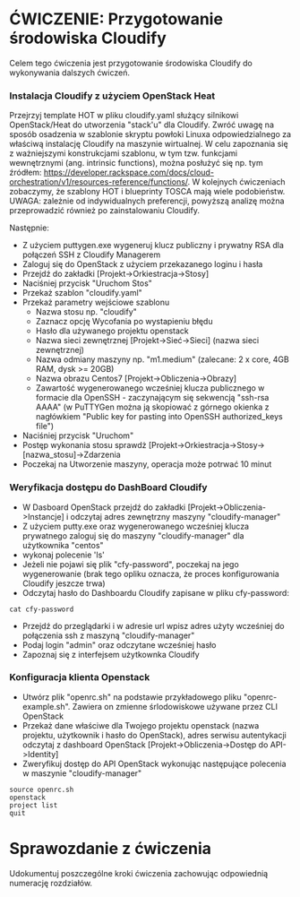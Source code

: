 # ĆWICZENIE: Przygotowanie środowiska Cloudify

Celem tego ćwiczenia jest przygotowanie środowiska Cloudify do wykonywania dalszych ćwiczeń.

### Instalacja Cloudify z użyciem OpenStack Heat

Przejrzyj template HOT w pliku cloudify.yaml służący silnikowi OpenStack/Heat do utworzenia "stack'u" dla Cloudify. Zwróć uwagę na sposób osadzenia w szablonie skryptu powłoki Linuxa odpowiedzialnego za właściwą instalację Cloudify na maszynie wirtualnej. W celu zapoznania się z ważniejszymi konstrukcjami szablonu, w tym tzw. funkcjami wewnętrznymi (ang. intrinsic functions), można posłużyć się np. tym źródłem: https://developer.rackspace.com/docs/cloud-orchestration/v1/resources-reference/functions/. W kolejnych ćwiczeniach zobaczymy, że szablony HOT i blueprinty TOSCA mają wiele podobieństw. UWAGA: zależnie od indywidualnych preferencji, powyższą analizę można przeprowadzić również po zainstalowaniu Cloudify.

Następnie:

- Z użyciem puttygen.exe wygeneruj klucz publiczny i prywatny RSA dla połączeń SSH z Cloudify Managerem
- Zaloguj się do OpenStack z użyciem przekazanego loginu i hasła
- Przejdź do zakładki [Projekt->Orkiestracja->Stosy]
- Naciśniej przycisk "Uruchom Stos"
- Przekaż szablon "cloudify.yaml"
- Przekaż parametry wejściowe szablonu
	- Nazwa stosu np. "cloudify"
	- Zaznacz opcję Wycofania po wystapieniu błędu
	- Hasło dla używanego projektu openstack
	- Nazwa sieci zewnętrznej [Projekt->Sieć->Sieci] (nazwa sieci zewnętrznej)
	- Nazwa odmiany maszyny np. "m1.medium" (zalecane: 2 x core, 4GB RAM, dysk >= 20GB)
	- Nazwa obrazu Centos7 [Projekt->Obliczenia->Obrazy]
	- Zawartość wygenerowanego wcześniej klucza publicznego w formacie dla OpenSSH - zaczynającym się sekwencją "ssh-rsa AAAA" (w PuTTYGen można ją skopiować z górnego okienka z nagłówkiem "Public key for pasting into OpenSSH authorized_keys file")
- Naciśniej przycisk "Uruchom"
- Postęp wykonania stosu sprawdż [Projekt->Orkiestracja->Stosy->[nazwa_stosu]->Zdarzenia
- Poczekaj na Utworzenie maszyny, operacja może potrwać 10 minut

### Weryfikacja dostępu do DashBoard Cloudify
- W Dasboard OpenStack przejdź do zakładki [Projekt->Obliczenia->Instancje] i odczytaj adres zewnętrzny maszyny "cloudify-manager"
- Z użyciem putty.exe oraz wygenerowanego wcześniej klucza prywatnego zaloguj się do maszyny "cloudify-manager" dla użytkownika "centos"
- wykonaj polecenie 'ls'
- Jeżeli nie pojawi się plik "cfy-password", poczekaj na jego wygenerowanie (brak tego opliku oznacza, że proces konfigurowania Cloudify jeszcze trwa)
- Odczytaj hasło do Dashboardu Cloudify zapisane w pliku cfy-password:
```
cat cfy-password
```
- Przejdź do przeglądarki i w adresie url wpisz adres użyty wcześniej do połączenia ssh z maszyną "cloudify-manager"
- Podaj login "admin" oraz odczytane wcześniej hasło 
- Zapoznaj się z interfejsem użytkownka Cloudify

### Konfiguracja klienta Openstack
- Utwórz plik "openrc.sh" na podstawie przykładowego pliku "openrc-example.sh". Zawiera on zmienne śrlodowiskowe używane przez CLI OpenStack
- Przekaż dane właściwe dla Twojego projektu openstack (nazwa projektu, użytkownik i hasło do OpenStack), adres serwisu autentykacji odczytaj z dashboard OpenStack [Projekt->Obliczenia->Dostęp do API->Identity]
- Zweryfikuj dostęp do API OpenStack wykonując następujące polecenia w maszynie "cloudify-manager"

```
source openrc.sh
openstack
project list
quit
```

# Sprawozdanie z ćwiczenia

Udokumentuj poszczególne kroki ćwiczenia zachowując odpowiednią numerację rozdziałów.
